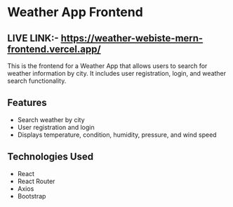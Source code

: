 # Weather App Frontend

## LIVE LINK:- https://weather-webiste-mern-frontend.vercel.app/

This is the frontend for a Weather App that allows users to search for weather information by city. It includes user registration, login, and weather search functionality.

## Features

- Search weather by city
- User registration and login
- Displays temperature, condition, humidity, pressure, and wind speed

## Technologies Used

- React
- React Router
- Axios
- Bootstrap
